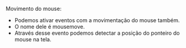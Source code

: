 Movimento do mouse:

- Podemos ativar eventos com a movimentação do mouse também.
- O nome dele é mousemove.
- Através desse evento podemos detectar a posição do ponteiro do mouse na tela.